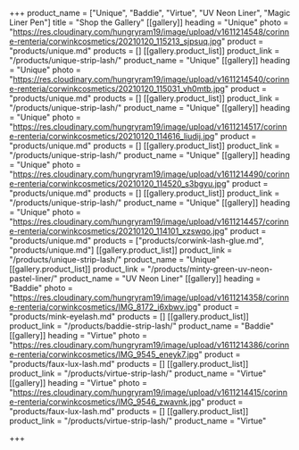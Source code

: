 +++
product_name = ["Unique", "Baddie", "Virtue", "UV Neon Liner", "Magic Liner Pen"]
title = "Shop the Gallery"
[[gallery]]
heading = "Unique"
photo = "https://res.cloudinary.com/hungryram19/image/upload/v1611214548/corinne-renteria/corwinkcosmetics/20210120_115213_sjpsuq.jpg"
product = "products/unique.md"
products = []
[[gallery.product_list]]
product_link = "/products/unique-strip-lash/"
product_name = "Unique"
[[gallery]]
heading = "Unique"
photo = "https://res.cloudinary.com/hungryram19/image/upload/v1611214540/corinne-renteria/corwinkcosmetics/20210120_115031_vh0mtb.jpg"
product = "products/unique.md"
products = []
[[gallery.product_list]]
product_link = "/products/unique-strip-lash/"
product_name = "Unique"
[[gallery]]
heading = "Unique"
photo = "https://res.cloudinary.com/hungryram19/image/upload/v1611214517/corinne-renteria/corwinkcosmetics/20210120_114616_liudij.jpg"
product = "products/unique.md"
products = []
[[gallery.product_list]]
product_link = "/products/unique-strip-lash/"
product_name = "Unique"
[[gallery]]
heading = "Unique"
photo = "https://res.cloudinary.com/hungryram19/image/upload/v1611214490/corinne-renteria/corwinkcosmetics/20210120_114520_s3bgyu.jpg"
product = "products/unique.md"
products = []
[[gallery.product_list]]
product_link = "/products/unique-strip-lash/"
product_name = "Unique"
[[gallery]]
heading = "Unique"
photo = "https://res.cloudinary.com/hungryram19/image/upload/v1611214457/corinne-renteria/corwinkcosmetics/20210120_114101_xzswqo.jpg"
product = "products/unique.md"
products = ["products/corwink-lash-glue.md", "products/unique.md"]
[[gallery.product_list]]
product_link = "/products/unique-strip-lash/"
product_name = "Unique"
[[gallery.product_list]]
product_link = "/products/minty-green-uv-neon-pastel-liner/"
product_name = "UV Neon Liner"
[[gallery]]
heading = "Baddie"
photo = "https://res.cloudinary.com/hungryram19/image/upload/v1611214358/corinne-renteria/corwinkcosmetics/IMG_8172_i6xbwv.jpg"
product = "products/mink-eyelash.md"
products = []
[[gallery.product_list]]
product_link = "/products/baddie-strip-lash/"
product_name = "Baddie"
[[gallery]]
heading = "Virtue"
photo = "https://res.cloudinary.com/hungryram19/image/upload/v1611214386/corinne-renteria/corwinkcosmetics/IMG_9545_eneyk7.jpg"
product = "products/faux-lux-lash.md"
products = []
[[gallery.product_list]]
product_link = "/products/virtue-strip-lash/"
product_name = "Virtue"
[[gallery]]
heading = "Virtue"
photo = "https://res.cloudinary.com/hungryram19/image/upload/v1611214415/corinne-renteria/corwinkcosmetics/IMG_9546_zwavnk.jpg"
product = "products/faux-lux-lash.md"
products = []
[[gallery.product_list]]
product_link = "/products/virtue-strip-lash/"
product_name = "Virtue"

+++
